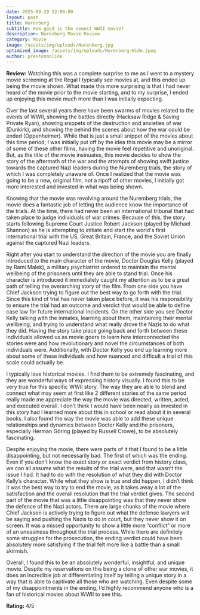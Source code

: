 ```yaml
---
date: 2025-09-29 12:00:00
layout: post
title: Nurenberg
subtitle: How good is the newest WWII movie?
description: Nurenberg Movie Review
category: Movie
image: /assets/img/uploads/Nurenberg.jpg
optimized_image: /assets/img/uploads/Nurenberg-Wide.jpeg
author: prestonmoline
---
```


**Review:**
Watching this was a complete surprise to me as I went to a mystery movie screening at the Regal I typically see movies at, and this ended up being the movie shown. What made this more surprising is that I had never heard of the movie prior to the movie starting, and to my surprise, I ended up enjoying this movie much more than I was initially expecting.

Over the last several years there have been swarms of movies related to the events of WWII, showing the battles directly (Hacksaw Ridge & Saving Private Ryan), showing snippets of the destruction and anxieties of war (Dunkirk), and showing the behind the scenes about how the war could be ended (Oppenheimer). While that is just a small snippet of the movies about this time period, I was initially put off by the idea this movie may be a mirror of some of these other films, having the movie feel  repetitive and unoriginal. But, as the title of the movie insinuates, this movie decides to show the story of the aftermath of the war and the attempts of showing swift justice towards the captured Nazi leaders during the Nuremberg trials, the story of which I was completely unaware of. Once I realized that the movie was going to be a new, original film, not a ripoff of other movies, I initially got more interested and invested in what was being shown.

Knowing that the movie was revolving around the Nuremberg trials, the movie does a fantastic job of letting the audience know the importance of the trials. At the time, there had never been an international tribunal that had taken place to judge individuals of war crimes. Because of this, the story starts following Supreme Court Justice Robert Jackson (played by Michael Shannon) as he is attempting to initiate and start the world's first international trial with the US, Great Britain, France, and the Soviet Union against the captured Nazi leaders. 

Right after you start to understand the direction of the movie you are finally introduced to the main character of the movie, Doctor Douglas Kelly (played by Rami Malek), a military psychiatrist ordered to maintain the mental wellbeing of the prisoners until they are able to stand trial. Once his character is introduced it immediately caught my attention as to be a great path of telling the overarching story of the film. From one side you have Chief Jackson trying to figure out the best way to go forth with the trial. Since this kind of trial has never taken place before, it was his responsibility to ensure the trial had an outcome and verdict that would be able to define case law for future international incidents. On the other side you see Doctor Kelly talking with the inmates, learning about them, maintaining their mental wellbeing, and trying to understand what really drove the Nazis to do what they did. Having the story take place going back and forth between these individuals allowed us as movie goers to learn how interconnected the stories were and how revolutionary and novel the circumstances of both individuals were. Additionally, with Doctor Kelly you end up learning more about some of these individuals and how nuanced and difficult a trial of this scale could actually be.

I typically love historical movies. I find them to be extremely fascinating, and they are wonderful ways of expressing history visually. I found this to be very true for this specific WWII story. The way they are able to blend and connect what may seem at first like 2 different stories of the same period really made me appreciate the way the movie was directed, written, acted, and executed overall. I don’t think I would have been nearly as invested in this story had I learned more about this in school or read about it in several books. I also found the way the movie was able to add these unique relationships and dynamics between Doctor Kelly and the prisoners, especially Herman Göring (played by Russell Crowe), to be absolutely fascinating.

Despite enjoying the movie, there were parts of it that I found to be a little disappointing, but not necessarily bad. The first of which was the ending. Even if you don’t know the exact story or exact verdict from history class, we can all assume what the results of the trial were, and that wasn’t the issue I had. It had to do with the resolution of what they did with Doctor Kelly’s character. While what they show is true and did happen, I didn’t think it was the best way to try to end the movie, as it takes away a lot of the satisfaction and the overall resolution that the trial verdict gives. The second part of the movie that was a little disappointing was that they never show the defence of the Nazi actors. There are large chunks of the movie where Chief Jackson is actively trying to figure out what the defense lawyers will be saying and pushing the Nazis to do in court, but they never show it on screen. It was a missed opportunity to show a little more “conflict” or more of an uneasiness throughout the trial process. While there are definitely some struggles for the prosecution, the ending verdict could have been absolutely more satisfying if the trial felt more like a battle than a small skirmish.

Overall, I found this to be an absolutely wonderful, insightful, and unique movie. Despite my reservations on this being a clone of other war movies, it does an incredible job at differentiating itself by telling a unique story in a way that is able to captivate all those who are watching. Even despite some of my disappointments in the ending, I’d highly recommend anyone who is a fan of historical movies about WWII to see this.


**Rating:**
4/5 



